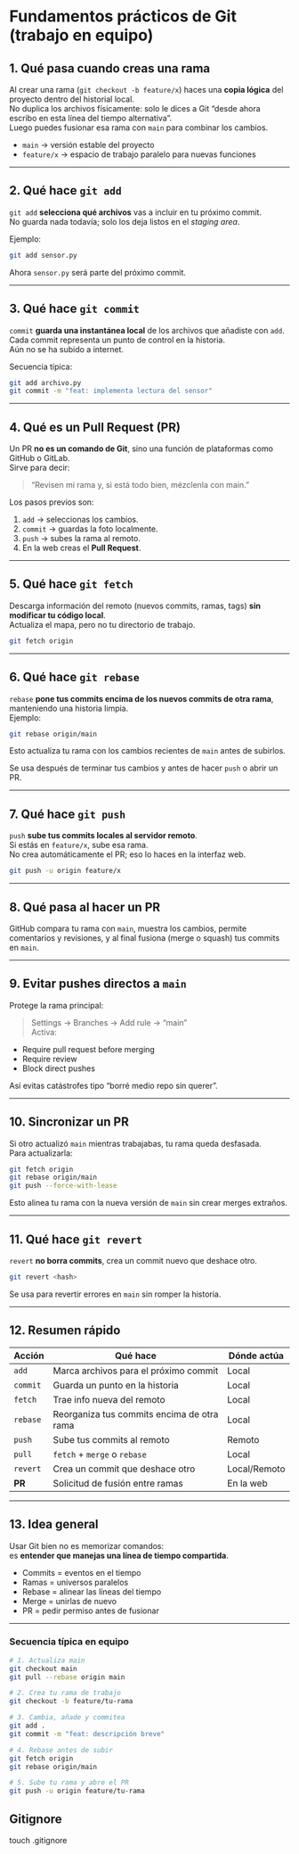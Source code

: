 # Fundamentos prácticos de Git (trabajo en equipo)

## 1. Qué pasa cuando creas una rama
Al crear una rama (`git checkout -b feature/x`) haces una **copia lógica** del proyecto dentro del historial local.  
No duplica los archivos físicamente: solo le dices a Git “desde ahora escribo en esta línea del tiempo alternativa”.  
Luego puedes fusionar esa rama con `main` para combinar los cambios.

- `main` → versión estable del proyecto  
- `feature/x` → espacio de trabajo paralelo para nuevas funciones

---

## 2. Qué hace `git add`
`git add` **selecciona qué archivos** vas a incluir en tu próximo commit.  
No guarda nada todavía; solo los deja listos en el *staging area*.

Ejemplo:
```bash
git add sensor.py
```
Ahora `sensor.py` será parte del próximo commit.

---

## 3. Qué hace `git commit`
`commit` **guarda una instantánea local** de los archivos que añadiste con `add`.  
Cada commit representa un punto de control en la historia.  
Aún no se ha subido a internet.

Secuencia típica:
```bash
git add archivo.py
git commit -m "feat: implementa lectura del sensor"
```

---

## 4. Qué es un Pull Request (PR)
Un PR **no es un comando de Git**, sino una función de plataformas como GitHub o GitLab.  
Sirve para decir:  
> “Revisen mi rama y, si está todo bien, mézclenla con main.”

Los pasos previos son:
1. `add` → seleccionas los cambios.
2. `commit` → guardas la foto localmente.
3. `push` → subes la rama al remoto.
4. En la web creas el **Pull Request**.

---

## 5. Qué hace `git fetch`
Descarga información del remoto (nuevos commits, ramas, tags) **sin modificar tu código local**.  
Actualiza el mapa, pero no tu directorio de trabajo.

```bash
git fetch origin
```

---

## 6. Qué hace `git rebase`
`rebase` **pone tus commits encima de los nuevos commits de otra rama**, manteniendo una historia limpia.  
Ejemplo:  
```bash
git rebase origin/main
```
Esto actualiza tu rama con los cambios recientes de `main` antes de subirlos.

Se usa después de terminar tus cambios y antes de hacer `push` o abrir un PR.

---

## 7. Qué hace `git push`
`push` **sube tus commits locales al servidor remoto**.  
Si estás en `feature/x`, sube esa rama.  
No crea automáticamente el PR; eso lo haces en la interfaz web.

```bash
git push -u origin feature/x
```

---

## 8. Qué pasa al hacer un PR
GitHub compara tu rama con `main`, muestra los cambios, permite comentarios y revisiones, y al final fusiona (merge o squash) tus commits en `main`.

---

## 9. Evitar pushes directos a `main`
Protege la rama principal:
> Settings → Branches → Add rule → “main”  
Activa:
- Require pull request before merging  
- Require review  
- Block direct pushes

Así evitas catástrofes tipo “borré medio repo sin querer”.

---

## 10. Sincronizar un PR
Si otro actualizó `main` mientras trabajabas, tu rama queda desfasada.  
Para actualizarla:
```bash
git fetch origin
git rebase origin/main
git push --force-with-lease
```
Esto alinea tu rama con la nueva versión de `main` sin crear merges extraños.

---

## 11. Qué hace `git revert`
`revert` **no borra commits**, crea un commit nuevo que deshace otro.

```bash
git revert <hash>
```
Se usa para revertir errores en `main` sin romper la historia.

---

## 12. Resumen rápido

| Acción | Qué hace | Dónde actúa |
|--------|-----------|-------------|
| `add` | Marca archivos para el próximo commit | Local |
| `commit` | Guarda un punto en la historia | Local |
| `fetch` | Trae info nueva del remoto | Local |
| `rebase` | Reorganiza tus commits encima de otra rama | Local |
| `push` | Sube tus commits al remoto | Remoto |
| `pull` | `fetch` + `merge` o `rebase` | Local |
| `revert` | Crea un commit que deshace otro | Local/Remoto |
| **PR** | Solicitud de fusión entre ramas | En la web |

---

## 13. Idea general
Usar Git bien no es memorizar comandos:  
es **entender que manejas una línea de tiempo compartida**.

- Commits = eventos en el tiempo  
- Ramas = universos paralelos  
- Rebase = alinear las líneas del tiempo  
- Merge = unirlas de nuevo  
- PR = pedir permiso antes de fusionar

---

### Secuencia típica en equipo

```bash
# 1. Actualiza main
git checkout main
git pull --rebase origin main

# 2. Crea tu rama de trabajo
git checkout -b feature/tu-rama

# 3. Cambia, añade y commitea
git add .
git commit -m "feat: descripción breve"

# 4. Rebase antes de subir
git fetch origin
git rebase origin/main

# 5. Sube tu rama y abre el PR
git push -u origin feature/tu-rama
```

## Gitignore

touch .gitignore
